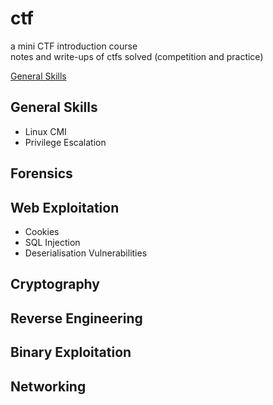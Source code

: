 # ctf
a mini CTF introduction course <br>
notes and write-ups of ctfs solved (competition and practice)

[General Skills](<#General Skills>)

## General Skills

- Linux CMI
- Privilege Escalation

## Forensics

## Web Exploitation

- Cookies
- SQL Injection
- Deserialisation Vulnerabilities

## Cryptography

## Reverse Engineering

## Binary Exploitation

## Networking
